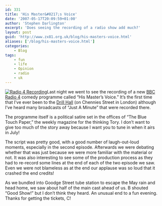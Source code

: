 ```yaml
---
id: 331
title: 'His Master&#8217;s Voice'
date: '2007-05-17T20:09:59+01:00'
author: 'Stephen Darlington'
excerpt: 'Does seeing the recording of a radio show add much?'
layout: post
guid: 'http://www.zx81.org.uk/blog/his-masters-voice.html'
aliases: ['/blog/his-masters-voice.html']
categories:
    - Blog
tags:
    - fun
    - life
    - Opinion
    - radio
    - uk
---
```


[![Radio 4 Recording](https://i0.wp.com/www.zx81.org.uk/wp-content/uploads/2007/05/radio4.thumbnail.jpg)](/blog/his-masters-voice.html/radio-4-recording/ "Radio 4 Recording")Last night we went to see the recording of a new [BBC Radio 4](http://www.bbc.co.uk/radio4/) comedy programme called “His Master’s Voice.” It’s the first time that I’ve ever been to the [Drill Hall](http://www.drillhall.co.uk/) (on Chennies Street in London) although I’ve heard many broadcasts of “Just A Minute” that were recorded there.

The programme itself is a political satire set in the offices of “The Blue Touch Paper,” the weekly magazine for the thinking Tory. I don’t want to give too much of the story away because I want you to tune in when it airs in July!

The script was pretty good, with a good number of laugh-out-loud moments, especially in the second episode. Afterwards we were debating whether that was just because we were more familiar with the material or not. It was also interesting to see some of the production process as they had to re-record some lines at the end of each of the two episode we saw. Even we were not blameless as at the end our applause was so loud that it crashed the end credits!

As we bundled into Goodge Street tube station to escape the May rain and head home, we saw about half of the main cast ahead of us. B shouted “Good Show!” but I don’t think they heard. An unusual end to a fun evening. Thanks for getting the tickets, C!